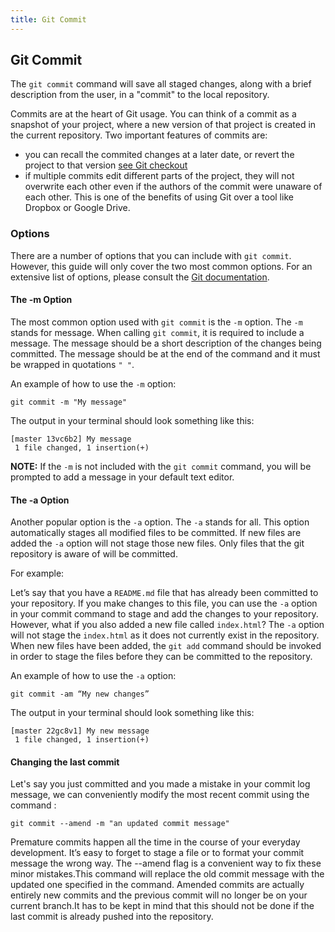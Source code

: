 ```yaml
---
title: Git Commit
---
```


## Git Commit
The `git commit` command will save all staged changes, along with a brief description from the user, in a "commit" to the local repository.

Commits are at the heart of Git usage. You can think of a commit as a snapshot of your project, where a new version of that project is created in the current repository. Two important features of commits are:

- you can recall the commited changes at a later date, or revert the project to that version <a href='https://guide.freecodecamp.org/git/git-checkout' target='_blank' rel='nofollow'>see Git checkout</a>
- if multiple commits edit different parts of the project, they will not overwrite each other even if the authors of the commit were unaware of each other. This is one of the benefits of using Git over a tool like Dropbox or Google Drive.

### Options
There are a number of options that you can include with `git commit`. However, this guide will only cover the two most common options. For an extensive list of options, please consult the <a href='https://git-scm.com/docs/git-commit' target='_blank' rel='nofollow'>Git documentation</a>.

#### The -m Option
The most common option used with `git commit` is the `-m` option. The `-m` stands for message. When calling `git commit`, it is required to include a message. The message should be a short description of the changes being committed. The message should be at the end of the command and it must be wrapped in quotations `" "`.

An example of how to use the `-m` option:
```shell
git commit -m "My message"
```
The output in your terminal should look something like this:
```shell
[master 13vc6b2] My message
 1 file changed, 1 insertion(+)
```
**NOTE:** If the `-m` is not included with the `git commit` command, you will be prompted to add a message in your default text editor.

#### The -a Option
Another popular option is the `-a` option. The `-a` stands for all. This option automatically stages all modified files to be committed. If new files are added the `-a` option will not stage those new files. Only files that the git repository is aware of will be committed.

For example:

Let’s say that you have a `README.md` file that has already been committed to your repository. If you make changes to this file, you can use the `-a` option in your commit command to stage and add the changes to your repository. However, what if you also added a new file called `index.html`? The `-a` option will not stage the `index.html` as it does not currently exist in the repository. When new files have been added, the `git add` command should be invoked in order to stage the files before they can be committed to the repository.

An example of how to use the `-a` option:
```shell
git commit -am “My new changes”
```
The output in your terminal should look something like this:
```shell
[master 22gc8v1] My new message
 1 file changed, 1 insertion(+)
```
#### Changing the last commit
Let's say you just committed and you made a mistake in your commit log message, we can conveniently modify the most recent commit using the command :
```shell
git commit --amend -m "an updated commit message"
```
Premature commits happen all the time in the course of your everyday development. It’s easy to forget to stage a file or to format your commit message the wrong way. The --amend flag is a convenient way to fix these minor mistakes.This command will replace the old commit message with the updated one specified in the command.
Amended commits are actually entirely new commits and the previous commit will no longer be on your current branch.It has to be kept in mind that this should not be done if the last commit is already pushed into the repository.
